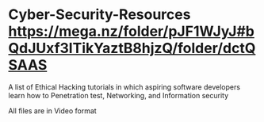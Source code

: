 # Cyber-Security-Resources https://mega.nz/folder/pJF1WJyJ#bQdJUxf3lTikYaztB8hjzQ/folder/dctQSAAS
A list of Ethical Hacking tutorials in which aspiring software developers learn how to Penetration test, Networking, and Information security

All files are in Video format 

